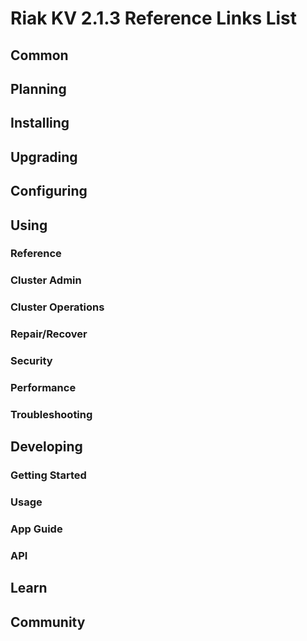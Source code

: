 # Riak KV 2.1.3 Reference Links List


## Common

[downloads]: /riak/kv/2.0.1/downloads/
[install index]: /riak/kv/2.0.1/setup/installing
[upgrade index]: /riak/kv/2.0.1/upgrading
[plan index]: /riak/kv/2.0.1/planning
[config index]: /riak/2.1.3/using/configuring/
[config reference]: /riak/kv/2.0.1/configuring/reference/
[manage index]: /riak/kv/2.0.1/using/managing
[performance index]: /riak/kv/2.0.1/using/performance
[glossary vnode]: /riak/kv/2.0.1/learn/glossary/#vnode
[contact basho]: http://basho.com/contact/


## Planning

[plan index]: /riak/kv/2.0.1/setup/planning
[plan start]: /riak/kv/2.0.1/setup/planning/start
[plan backend]: /riak/kv/2.0.1/setup/planning/backend
[plan backend bitcask]: /riak/kv/2.0.1/setup/planning/backend/bitcask
[plan backend leveldb]: /riak/kv/2.0.1/setup/planning/backend/leveldb
[plan backend memory]: /riak/kv/2.0.1/setup/planning/backend/memory
[plan backend multi]: /riak/kv/2.0.1/setup/planning/backend/multi
[plan cluster capacity]: /riak/kv/2.0.1/setup/planning/cluster-capacity
[plan bitcask capacity]: /riak/kv/2.0.1/setup/planning/bitcask-capacity-calc
[plan best practices]: /riak/kv/2.0.1/setup/planning/best-practices
[plan future]: /riak/kv/2.0.1/setup/planning/future


## Installing

[install index]: /riak/kv/2.0.1/setup/installing
[install aws]: /riak/kv/2.0.1/setup/installing/amazon-web-services
[install debian & ubuntu]: /riak/kv/2.0.1/setup/installing/debian-ubuntu
[install freebsd]: /riak/kv/2.0.1/setup/installing/freebsd
[install mac osx]: /riak/kv/2.0.1/setup/installing/mac-osx
[install rhel & centos]: /riak/kv/2.0.1/setup/installing/rhel-centos
[install smartos]: /riak/kv/2.0.1/setup/installing/smartos
[install solaris]: /riak/kv/2.0.1/setup/installing/solaris
[install suse]: /riak/kv/2.0.1/setup/installing/suse
[install windows azure]: /riak/kv/2.0.1/setup/installing/windows-azure

[install source index]: /riak/kv/2.0.1/setup/installing/source
[install source erlang]: /riak/kv/2.0.1/setup/installing/source/erlang
[install source jvm]: /riak/kv/2.0.1/setup/installing/source/jvm

[install verify]: /riak/kv/2.0.1/setup/installing/verify


## Upgrading

[upgrade index]: /riak/kv/2.0.1/setup/upgrading
[upgrade checklist]: /riak/kv/2.0.1/setup/upgrading/checklist
[upgrade version]: /riak/kv/2.0.1/setup/upgrading/version
[upgrade cluster]: /riak/kv/2.0.1/setup/upgrading/cluster
[upgrade mdc]: /riak/kv/2.0.1/setup/upgrading/multi-datacenter
[upgrade downgrade]: /riak/kv/2.0.1/setup/upgrading/downgrade


## Configuring

[config index]: /riak/kv/2.0.1/configuring
[config basic]: /riak/kv/2.0.1/configuring/basic
[config backend]: /riak/kv/2.0.1/configuring/backend
[config manage]: /riak/kv/2.0.1/configuring/managing
[config reference]: /riak/kv/2.0.1/configuring/reference/
[config strong consistency]: /riak/kv/2.0.1/configuring/strong-consistency
[config load balance]: /riak/kv/2.0.1/configuring/load-balancing-proxy
[config mapreduce]: /riak/kv/2.0.1/configuring/map-reduce
[config search]: /riak/kv/2.0.1/configuring/search/

[config v3 mdc]: /riak/kv/2.0.1/configuring/v3-multi-datacenter
[config v3 nat]: /riak/kv/2.0.1/configuring/v3-multi-datacenter/nat
[config v3 quickstart]: /riak/kv/2.0.1/configuring/v3-multi-datacenter/quick-start
[config v3 ssl]: /riak/kv/2.0.1/configuring/v3-multi-datacenter/ssl

[config v2 mdc]: /riak/kv/2.0.1/configuring/v2-multi-datacenter
[config v2 nat]: /riak/kv/2.0.1/configuring/v2-multi-datacenter/nat
[config v2 quickstart]: /riak/kv/2.0.1/configuring/v2-multi-datacenter/quick-start
[config v2 ssl]: /riak/kv/2.0.1/configuring/v2-multi-datacenter/ssl



## Using

[use index]: /riak/kv/2.0.1/using/
[use admin commands]: /riak/kv/2.0.1/using/cluster-admin-commands
[use running cluster]: /riak/kv/2.0.1/using/running-a-cluster

### Reference

[use ref custom code]: /riak/kv/2.0.1/using/reference/custom-code
[use ref handoff]: /riak/kv/2.0.1/using/reference/handoff
[use ref monitoring]: /riak/kv/2.0.1/using/reference/monitoring
[use ref search]: /riak/kv/2.0.1/using/reference/search
[use ref 2i]: /riak/kv/2.0.1/using/reference/secondary-indexes
[use ref snmp]: /riak/kv/2.0.1/using/reference/snmp
[use ref strong consistency]: /riak/2.1.3/using/reference/strong-consistency
[use ref jmx]: /riak/kv/2.0.1/using/reference/jmx
[use ref obj del]: /riak/kv/2.0.1/using/reference/object-deletion/
[use ref v3 mdc]: /riak/kv/2.0.1/using/reference/v3-multi-datacenter
[use ref v2 mdc]: /riak/kv/2.0.1/using/reference/v2-multi-datacenter

### Cluster Admin

[use admin index]: /riak/kv/2.0.1/using/admin/
[use admin commands]: /riak/kv/2.0.1/using/admin/commands/
[use admin riak cli]: /riak/kv/2.0.1/using/admin/riak-cli/
[use admin riak-admin]: /riak/kv/2.0.1/using/admin/riak-admin/
[use admin riak control]: /riak/kv/2.0.1/using/admin/riak-control/

### Cluster Operations

[cluster ops add remove node]: /riak/kv/2.0.1/using/cluster-operations/adding-removing-nodes
[cluster ops inspect node]: /riak/kv/2.0.1/using/cluster-operations/inspecting-node
[cluster ops change info]: /riak/kv/2.0.1/using/cluster-operations/changing-cluster-info
[cluster ops load balance]: /riak/kv/2.0.1/using/cluster-operations/load-balancing
[cluster ops bucket types]: /riak/kv/2.0.1/using/cluster-operations/bucket-types
[cluster ops handoff]: /riak/kv/2.0.1/using/cluster-operations/handoff
[cluster ops log]: /riak/kv/2.0.1/using/cluster-operations/logging
[cluster ops obj del]: /riak/kv/2.0.1/using/cluster-operations/object-deletion
[cluster ops backup]: /riak/kv/2.0.1/using/cluster-operations/backing-up
[cluster ops mdc]: /riak/kv/2.0.1/using/cluster-operations/multi-datacenter
[cluster ops strong consistency]: /riak/kv/2.0.1/using/cluster-operations/strong-consistency
[cluster ops 2i]: /riak/kv/2.0.1/using/cluster-operations/secondary-indexes
[cluster ops v3 mdc]: /riak/kv/2.0.1/using/cluster-operations/v3-multi-datacenter
[cluster ops v2 mdc]: /riak/kv/2.0.1/using/cluster-operations/v2-multi-datacenter

### Repair/Recover

[repair recover index]: /riak/kv/2.0.1/repair-recovery
[repair recover index]: /riak/kv/2.0.1/repair-recovery/failure-recovery/

### Security

[security index]: /riak/kv/2.0.1/using/security/
[security basics]: /riak/kv/2.0.1/using/security/basics
[security managing]: /riak/kv/2.0.1/using/security/managing-sources/

### Performance

[perf index]: /riak/kv/2.0.1/using/performance/
[perf benchmark]: /riak/kv/2.0.1/using/performance/benchmarking
[perf open files]: /riak/kv/2.0.1/using/performance/open-files-limit/
[perf erlang]: /riak/kv/2.0.1/using/performance/erlang
[perf aws]: /riak/kv/2.0.1/using/performance/amazon-web-services
[perf latency checklist]: /riak/kv/2.0.1/using/performance/latency-reduction-checklist

### Troubleshooting

[troubleshoot http]: /riak/kv/2.0.1/using/troubleshooting/http-204


## Developing

[dev index]: /riak/kv/2.0.1/developing
[dev client libraries]: /riak/kv/2.0.1/developing/client-libraries
[dev data model]: /riak/kv/2.0.1/developing/data-modeling
[dev data types]: /riak/kv/2.0.1/developing/data-types
[dev kv model]: /riak/kv/2.0.1/developing/key-value-modeling

### Getting Started

[getting started]: /riak/kv/2.0.1/developing/getting-started
[getting started java]: /riak/kv/2.0.1/developing/getting-started/java
[getting started ruby]: /riak/kv/2.0.1/developing/getting-started/ruby
[getting started python]: /riak/kv/2.0.1/developing/getting-started/python
[getting started php]: /riak/kv/2.0.1/developing/getting-started/php
[getting started csharp]: /riak/kv/2.0.1/developing/getting-started/csharp
[getting started nodejs]: /riak/kv/2.0.1/developing/getting-started/nodejs
[getting started erlang]: /riak/kv/2.0.1/developing/getting-started/erlang
[getting started golang]: /riak/kv/2.0.1/developing/getting-started/golang

[obj model java]: /riak/kv/2.0.1/developing/getting-started/java/object-modeling
[obj model ruby]: /riak/kv/2.0.1/developing/getting-started/ruby/object-modeling
[obj model python]: /riak/kv/2.0.1/developing/getting-started/python/object-modeling
[obj model csharp]: /riak/kv/2.0.1/developing/getting-started/csharp/object-modeling
[obj model nodejs]: /riak/kv/2.0.1/developing/getting-started/nodejs/object-modeling
[obj model erlang]: /riak/kv/2.0.1/developing/getting-started/erlang/object-modeling
[obj model golang]: /riak/kv/2.0.1/developing/getting-started/golang/object-modeling

### Usage

[usage index]: /riak/kv/2.0.1/developing/usage
[usage bucket types]: /riak/kv/2.0.1/developing/usage/bucket-types
[usage commit hooks]: /riak/kv/2.0.1/developing/usage/commit-hooks
[usage conflict resolution]: /riak/kv/2.0.1/developing/usage/conflict-resolution
[usage content types]: /riak/kv/2.0.1/developing/usage/content-types
[usage create objects]: /riak/kv/2.0.1/developing/usage/create-objects
[usage custom extractors]: /riak/kv/2.0.1/developing/usage/custom-extractors
[usage delete objects]: /riak/kv/2.0.1/developing/usage/deleting-objects
[usage mapreduce]: /riak/kv/2.0.1/developing/usage/mapreduce
[usage search]: /riak/kv/2.0.1/developing/usage/search
[usage search schema]: /riak/kv/2.0.1/developing/usage/search-schemas
[usage search data types]: /riak/kv/2.0.1/developing/usage/searching-data-types
[usage 2i]: /riak/kv/2.0.1/developing/usage/secondary-indexes
[usage update objects]: /riak/kv/2.0.1/developing/usage/updating-objects

### App Guide

[apps mapreduce]: /riak/kv/2.0.1/developing/app-guide/advanced-mapreduce
[apps replication properties]: /riak/kv/2.0.1/developing/app-guide/replication-properties
[apps strong consistency]: /riak/kv/2.0.1/developing/app-guide/strong-consistency

### API

[dev api backend]: /riak/kv/2.0.1/developing/api/backend
[dev api http]: /riak/kv/2.0.1/developing/api/http
[dev api http status]: /riak/kv/2.0.1/developing/api/http/status
[dev api pbc]: /riak/kv/2.0.1/developing/api/protocol-buffers/


## Learn

[learn new nosql]: /riak/kv/learn/new-to-nosql
[learn use cases]: /riak/kv/learn/use-cases
[learn why riak]: /riak/kv/learn/why-riak-kv

[glossary]: /riak/kv/2.0.1/learn/glossary/
[glossary aae]: /riak/kv/2.0.1/learn/glossary/#active-anti-entropy-aae
[glossary read rep]: /riak/kv/2.0.1/learn/glossary/#read-repair
[glossary vnode]: /riak/kv/2.0.1/learn/glossary/#vnode

[concept aae]: /riak/kv/2.0.1/learn/concepts/active-anti-entropy/
[concept buckets]: /riak/kv/2.0.1/learn/concepts/buckets
[concept cap neg]: /riak/kv/2.0.1/learn/concepts/capability-negotiation
[concept causal context]: /riak/kv/2.0.1/learn/concepts/causal-context
[concept clusters]: /riak/kv/2.0.1/learn/concepts/clusters/
[concept crdts]: /riak/kv/2.0.1/learn/concepts/crdts
[concept eventual consistency]: /riak/kv/2.0.1/learn/concepts/eventual-consistency
[concept keys objects]: /riak/kv/2.0.1/learn/concepts/keys-and-objects
[concept replication]: /riak/kv/2.0.1/learn/concepts/replication
[concept strong consistency]: /riak/kv/2.0.1/learn/concepts/strong-consistency
[concept vnodes]: /riak/kv/2.0.1/learn/concepts/vnodes



## Community

[community]: /community
[community projects]: /community/projects
[reporting bugs]: /community/reporting-bugs
[taishi]: /community/taishi

